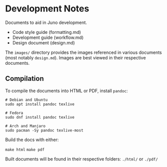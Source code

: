 # Development Notes

Documents to aid in Juno development.

- Code style guide (formatting.md)
- Development guide (workflow.md)
- Design document (design.md)

The `images/` directory provides the images referenced in various documents (most notably `design.md`). Images are best viewed in their respective documents.

## Compilation

To compile the documents into HTML or PDF, install `pandoc`:

```
# Debian and Ubuntu
sudo apt install pandoc texlive

# Fedora
sudo dnf install pandoc texlive

# Arch and Manjaro
sudo pacman -Sy pandoc texlive-most
```

Build the docs with either:

`make html`
`make pdf`

Built documents will be found in their respective folders: `./html/` or `./pdf/`
